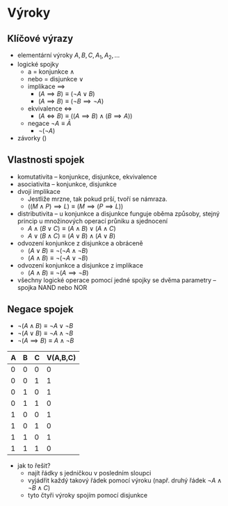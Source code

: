 # Výroky

## Klíčové výrazy

- elementární výroky $A, B, C, A_1, A_2, \dots$
- logické spojky
	- a = konjunkce $\land$
	- nebo = disjunkce $\lor$
	- implikace $\implies$
		- $(A \implies B) \equiv (\neg A \lor B)$
		- $(A \implies B) \equiv (\neg B \implies \neg A)$
	- ekvivalence $\iff$
		- $(A \iff B) \equiv ((A \implies B) \land (B \implies A))$
	- negace $\neg A \equiv \bar{A}$
		- $\neg (\neg A)$
- závorky $( )$

## Vlastnosti spojek

- komutativita – konjunkce, disjunkce, ekvivalence
- asociativita – konjunkce, disjunkce
- dvojí implikace
	- Jestliže mrzne, tak pokud prší, tvoří se námraza.
	- $((M \land P) \implies L) \equiv (M \implies (P \implies L))$
- distributivita – u konjunkce a disjunkce funguje oběma způsoby, stejný princip u množinových operací průniku a sjednocení
	- $A \land (B \lor C) \equiv (A \land B) \lor (A \land C)$
	- $A \lor (B \land C) \equiv (A \lor B) \land (A \lor B)$
- odvození konjunkce z disjunkce a obráceně
	- $(A \lor B) \equiv \neg (\neg A \land \neg B)$
	- $(A \land B) \equiv \neg (\neg A \lor \neg B)$
- odvození konjunkce a disjunkce z implikace
	- $(A \land B) \equiv \neg (A \implies \neg B)$
- všechny logické operace pomocí jedné spojky se dvěma parametry – spojka NAND nebo NOR

## Negace spojek

- $\neg (A \land B) \equiv \neg A \lor \neg B$
- $\neg (A \lor B) \equiv \neg A \land \neg B$
- $\neg (A \implies B) \equiv A \land \neg B$

| A | B | C | V(A,B,C) |
|---|---|---|---|
| 0 | 0 | 0 | 0 |
| 0 | 0 | 1 | 1 |
| 0 | 1 | 0 | 1 |
| 0 | 1 | 1 | 0 |
|1|0|0|1|
|1|0|1|0|
|1|1|0|1|
|1|1|1|0|

- jak to řešit?
	- najít řádky s jedničkou v posledním sloupci
	- vyjádřit každý takový řádek pomocí výroku (např. druhý řádek $\neg A \land \neg B \land C$)
	- tyto čtyři výroky spojím pomocí disjunkce

